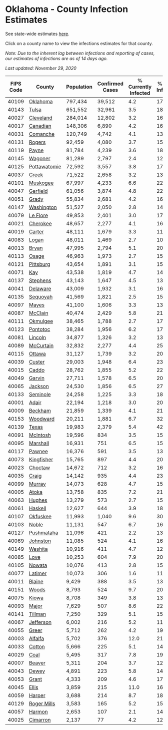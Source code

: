 # Oklahoma - County Infection Estimates

See state-wide estimates [here](/infections/us-ok).

Click on a county name to view the infections estimates for that county.

*Note: Due to the inherent lag between infections and reporting of cases, our estimates of infections are as of 14 days ago.*

*Last updated: November 29, 2020*

|   FIPS Code |                       County |   Population |   Confirmed Cases |   % Currently Infected |   % Total Infected |
|-------------|------------------------------|--------------|-------------------|------------------------|--------------------|
|       40109 |         [Oklahoma](oklahoma) |      797,434 |            39,512 |                    4.2 |               17.9 |
|       40143 |               [Tulsa](tulsa) |      651,552 |            32,961 |                    3.5 |               18.4 |
|       40027 |       [Cleveland](cleveland) |      284,014 |            12,802 |                    3.2 |               16.5 |
|       40017 |         [Canadian](canadian) |      148,306 |             6,890 |                    4.2 |               16.5 |
|       40031 |         [Comanche](comanche) |      120,749 |             4,742 |                    4.1 |               13.8 |
|       40131 |             [Rogers](rogers) |       92,459 |             4,080 |                    3.7 |               15.8 |
|       40119 |               [Payne](payne) |       81,784 |             4,239 |                    3.6 |               18.8 |
|       40145 |           [Wagoner](wagoner) |       81,289 |             2,797 |                    2.4 |               12.9 |
|       40125 | [Pottawatomie](pottawatomie) |       72,592 |             3,557 |                    3.8 |               17.0 |
|       40037 |               [Creek](creek) |       71,522 |             2,658 |                    3.2 |               13.7 |
|       40101 |         [Muskogee](muskogee) |       67,997 |             4,233 |                    6.6 |               22.5 |
|       40047 |         [Garfield](garfield) |       61,056 |             3,874 |                    4.8 |               22.0 |
|       40051 |               [Grady](grady) |       55,834 |             2,681 |                    4.2 |               16.8 |
|       40147 |     [Washington](washington) |       51,527 |             2,050 |                    2.8 |               14.8 |
|       40079 |         [Le Flore](le-flore) |       49,853 |             2,401 |                    3.0 |               17.4 |
|       40021 |         [Cherokee](cherokee) |       48,657 |             2,277 |                    4.1 |               16.8 |
|       40019 |             [Carter](carter) |       48,111 |             1,679 |                    3.3 |               11.8 |
|       40083 |               [Logan](logan) |       48,011 |             1,469 |                    2.7 |               10.5 |
|       40013 |               [Bryan](bryan) |       47,995 |             2,794 |                    5.1 |               20.9 |
|       40113 |               [Osage](osage) |       46,963 |             1,973 |                    2.7 |               15.6 |
|       40121 |       [Pittsburg](pittsburg) |       43,654 |             1,891 |                    3.1 |               15.8 |
|       40071 |                   [Kay](kay) |       43,538 |             1,819 |                    4.7 |               14.9 |
|       40137 |         [Stephens](stephens) |       43,143 |             1,647 |                    4.5 |               13.3 |
|       40041 |         [Delaware](delaware) |       43,009 |             1,932 |                    3.1 |               16.4 |
|       40135 |         [Sequoyah](sequoyah) |       41,569 |             1,821 |                    2.5 |               15.9 |
|       40097 |               [Mayes](mayes) |       41,100 |             1,606 |                    3.3 |               13.8 |
|       40087 |           [McClain](mcclain) |       40,474 |             2,429 |                    5.8 |               21.2 |
|       40111 |         [Okmulgee](okmulgee) |       38,465 |             1,788 |                    2.7 |               17.0 |
|       40123 |         [Pontotoc](pontotoc) |       38,284 |             1,956 |                    6.2 |               17.9 |
|       40081 |           [Lincoln](lincoln) |       34,877 |             1,326 |                    3.2 |               13.5 |
|       40089 |       [McCurtain](mccurtain) |       32,832 |             2,277 |                    4.4 |               25.7 |
|       40115 |             [Ottawa](ottawa) |       31,127 |             1,739 |                    3.2 |               20.4 |
|       40039 |             [Custer](custer) |       29,003 |             1,948 |                    6.4 |               23.2 |
|       40015 |               [Caddo](caddo) |       28,762 |             1,855 |                    5.2 |               22.4 |
|       40049 |             [Garvin](garvin) |       27,711 |             1,578 |                    6.5 |               20.3 |
|       40065 |           [Jackson](jackson) |       24,530 |             1,856 |                    6.5 |               27.2 |
|       40133 |         [Seminole](seminole) |       24,258 |             1,225 |                    3.3 |               18.2 |
|       40001 |               [Adair](adair) |       22,194 |             1,218 |                    3.0 |               20.4 |
|       40009 |           [Beckham](beckham) |       21,859 |             1,339 |                    4.1 |               21.0 |
|       40153 |         [Woodward](woodward) |       20,211 |             1,881 |                    6.7 |               32.3 |
|       40139 |               [Texas](texas) |       19,983 |             2,379 |                    5.4 |               42.6 |
|       40091 |         [McIntosh](mcintosh) |       19,596 |               834 |                    3.5 |               15.1 |
|       40095 |         [Marshall](marshall) |       16,931 |               751 |                    6.5 |               15.3 |
|       40117 |             [Pawnee](pawnee) |       16,376 |               591 |                    3.5 |               13.6 |
|       40073 |     [Kingfisher](kingfisher) |       15,765 |               897 |                    4.4 |               20.1 |
|       40023 |           [Choctaw](choctaw) |       14,672 |               712 |                    3.2 |               16.9 |
|       40035 |               [Craig](craig) |       14,142 |               935 |                    4.4 |               23.4 |
|       40099 |             [Murray](murray) |       14,073 |               628 |                    4.7 |               15.4 |
|       40005 |               [Atoka](atoka) |       13,758 |               835 |                    7.2 |               21.8 |
|       40063 |             [Hughes](hughes) |       13,279 |               573 |                    2.7 |               15.9 |
|       40061 |           [Haskell](haskell) |       12,627 |               644 |                    3.9 |               18.5 |
|       40107 |         [Okfuskee](okfuskee) |       11,993 |             1,040 |                    9.6 |               30.1 |
|       40103 |               [Noble](noble) |       11,131 |               547 |                    6.7 |               16.3 |
|       40127 |     [Pushmataha](pushmataha) |       11,096 |               421 |                    2.2 |               13.5 |
|       40069 |         [Johnston](johnston) |       11,085 |               524 |                    4.1 |               16.7 |
|       40149 |           [Washita](washita) |       10,916 |               411 |                    4.7 |               12.3 |
|       40085 |                 [Love](love) |       10,253 |               604 |                    7.9 |               20.4 |
|       40105 |             [Nowata](nowata) |       10,076 |               413 |                    2.8 |               15.2 |
|       40077 |           [Latimer](latimer) |       10,073 |               306 |                    1.6 |               11.5 |
|       40011 |             [Blaine](blaine) |        9,429 |               388 |                    3.5 |               13.8 |
|       40151 |               [Woods](woods) |        8,793 |               524 |                    9.7 |               20.5 |
|       40075 |               [Kiowa](kiowa) |        8,708 |               349 |                    3.8 |               13.5 |
|       40093 |               [Major](major) |        7,629 |               507 |                    8.6 |               22.1 |
|       40141 |           [Tillman](tillman) |        7,250 |               329 |                    5.1 |               15.8 |
|       40067 |       [Jefferson](jefferson) |        6,002 |               216 |                    5.2 |               11.9 |
|       40055 |               [Greer](greer) |        5,712 |               262 |                    4.2 |               19.0 |
|       40003 |           [Alfalfa](alfalfa) |        5,702 |               376 |                   12.0 |               21.8 |
|       40033 |             [Cotton](cotton) |        5,666 |               225 |                    5.1 |               14.1 |
|       40029 |                 [Coal](coal) |        5,495 |               317 |                    7.8 |               19.7 |
|       40007 |             [Beaver](beaver) |        5,311 |               204 |                    3.7 |               12.4 |
|       40043 |               [Dewey](dewey) |        4,891 |               223 |                    5.8 |               14.7 |
|       40053 |               [Grant](grant) |        4,333 |               209 |                    4.6 |               17.1 |
|       40045 |               [Ellis](ellis) |        3,859 |               215 |                   11.0 |               16.0 |
|       40059 |             [Harper](harper) |        3,688 |               214 |                    8.7 |               18.4 |
|       40129 |   [Roger Mills](roger-mills) |        3,583 |               165 |                    5.2 |               15.7 |
|       40057 |             [Harmon](harmon) |        2,653 |               107 |                    2.1 |               14.4 |
|       40025 |         [Cimarron](cimarron) |        2,137 |                77 |                    4.2 |               12.4 |